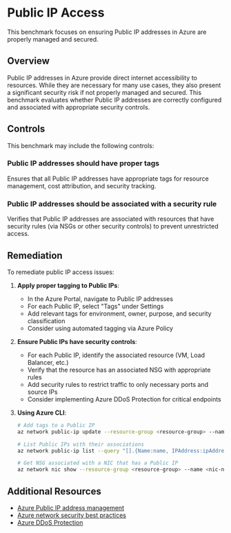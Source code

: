 # Public IP Access

This benchmark focuses on ensuring Public IP addresses in Azure are properly managed and secured.

## Overview

Public IP addresses in Azure provide direct internet accessibility to resources. While they are necessary for many use cases, they also present a significant security risk if not properly managed and secured. This benchmark evaluates whether Public IP addresses are correctly configured and associated with appropriate security controls.

## Controls

This benchmark may include the following controls:

### Public IP addresses should have proper tags
Ensures that all Public IP addresses have appropriate tags for resource management, cost attribution, and security tracking.

### Public IP addresses should be associated with a security rule
Verifies that Public IP addresses are associated with resources that have security rules (via NSGs or other security controls) to prevent unrestricted access.

## Remediation

To remediate public IP access issues:

1. **Apply proper tagging to Public IPs**:
   - In the Azure Portal, navigate to Public IP addresses
   - For each Public IP, select "Tags" under Settings
   - Add relevant tags for environment, owner, purpose, and security classification
   - Consider using automated tagging via Azure Policy

2. **Ensure Public IPs have security controls**:
   - For each Public IP, identify the associated resource (VM, Load Balancer, etc.)
   - Verify that the resource has an associated NSG with appropriate rules
   - Add security rules to restrict traffic to only necessary ports and source IPs
   - Consider implementing Azure DDoS Protection for critical endpoints

3. **Using Azure CLI**:
   ```bash
   # Add tags to a Public IP
   az network public-ip update --resource-group <resource-group> --name <public-ip-name> --tags Environment=Production Owner=Security Purpose=WebServer
   
   # List Public IPs with their associations
   az network public-ip list --query "[].{Name:name, IPAddress:ipAddress, AssociatedResource:ipConfiguration.id, ResourceGroup:resourceGroup}" --output table
   
   # Get NSG associated with a NIC that has a Public IP
   az network nic show --resource-group <resource-group> --name <nic-name> --query "networkSecurityGroup.id" --output tsv
   ```

## Additional Resources

- [Azure Public IP address management](https://learn.microsoft.com/en-us/azure/virtual-network/ip-services/public-ip-addresses)
- [Azure network security best practices](https://learn.microsoft.com/en-us/azure/security/fundamentals/network-best-practices)
- [Azure DDoS Protection](https://learn.microsoft.com/en-us/azure/ddos-protection/ddos-protection-overview) 